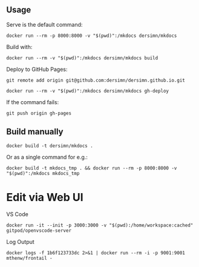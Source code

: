 ## Usage

Serve is the default command:

    docker run --rm -p 8000:8000 -v "$(pwd)":/mkdocs dersimn/mkdocs

Build with:

    docker run --rm -v "$(pwd)":/mkdocs dersimn/mkdocs build

Deploy to GitHub Pages:

    git remote add origin git@github.com:dersimn/dersimn.github.io.git

    docker run --rm -v "$(pwd)":/mkdocs dersimn/mkdocs gh-deploy

If the command fails:

    git push origin gh-pages


## Build manually

    docker build -t dersimn/mkdocs .

Or as a single command for e.g.:

    docker build -t mkdocs_tmp . && docker run --rm -p 8000:8000 -v "$(pwd)":/mkdocs mkdocs_tmp

# Edit via Web UI

VS Code

    docker run -it --init -p 3000:3000 -v "$(pwd):/home/workspace:cached" gitpod/openvscode-server

Log Output

    docker logs -f 1b6f123733dc 2>&1 | docker run --rm -i -p 9001:9001 mthenw/frontail -
